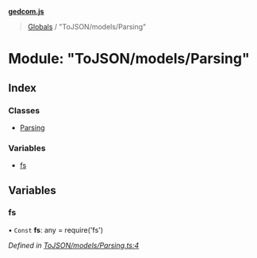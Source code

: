 **[gedcom.js](../README.md)**

> [Globals](../globals.md) / "ToJSON/models/Parsing"

# Module: "ToJSON/models/Parsing"

## Index

### Classes

* [Parsing](../classes/_tojson_models_parsing_.parsing.md)

### Variables

* [fs](_tojson_models_parsing_.md#fs)

## Variables

### fs

• `Const` **fs**: any = require('fs')

*Defined in [ToJSON/models/Parsing.ts:4](https://github.com/Jisco/gedcom.js/blob/af9d585/src/ToJSON/models/Parsing.ts#L4)*
